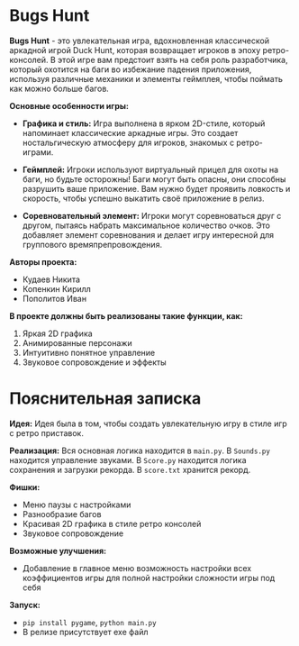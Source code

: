 # Bugs Hunt

**Bugs Hunt** - это увлекательная игра, вдохновленная классической аркадной игрой Duck Hunt,
которая возвращает игроков в эпоху ретро-консолей. В этой игре вам предстоит взять на себя роль разработчика, который охотится на баги во избежание падения приложения,
используя различные механики и элементы геймплея, чтобы поймать как можно больше багов.


**Основные особенности игры:**
+ **Графика и стиль:** Игра выполнена в ярком 2D-стиле, который напоминает классические аркадные игры.
Это создает ностальгическую атмосферу для игроков, знакомых с ретро-играми.


+ **Геймплей:** Игроки используют виртуальный прицел для охоты на баги, но будьте осторожны!
Баги могут быть опасны, они способны разрушить ваше приложение.
Вам нужно будет проявить ловкость и скорость, чтобы успешно выкатить своё приложение в релиз.


+ **Соревновательный элемент:** Игроки могут соревноваться друг с другом,
пытаясь набрать максимальное количество очков.
Это добавляет элемент соревнования и делает игру интересной для группового времяпрепровождения.


**Авторы проекта:**
+ Кудаев Никита
+ Копенкин Кирилл
+ Пополитов Иван


**В проекте должны быть реализованы такие функции, как:**
1. Яркая 2D графика
2. Анимированные персонажи
4. Интуитивно понятное управление
5. Звуковое сопровождение и эффекты


# Пояснительная записка


**Идея:** Идея была в том, чтобы создать увлекательную игру в стиле игр с ретро приставок.


**Реализация:** Вся основная логика находится в `main.py`. В `Sounds.py` находится управление звуками. В `Score.py` находится логика сохранения и загрузки рекорда. В `score.txt` хранится рекорд.


**Фишки:**
+ Меню паузы с настройками
+ Разнообразие багов
+ Красивая 2D графика в стиле ретро консолей
+ Звуковое сопровождение


**Возможные улучшения:**
+ Добавление в главное меню возможность настройки всех коэффициентов игры для полной настройки сложности игры под себя 


**Запуск:**
+ `pip install pygame`, `python main.py`
+ В релизе присутствует exe файл